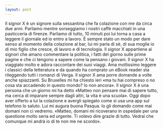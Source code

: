 ```yaml
---
layout: post
---
```


Il signor X è un signore sulla sessantina che fa colazione con me da circa due anni.
Parliamo mentre sorseggiamo i nostri caffè macchiati in una pasticceria di firenze. Parliamo di tutto, 
10 minuti poi lui torna a casa a leggere il giornale ed io entro a lavoro. È sempre stato un modo per dare senso al
momento della colazione al bar, lui mi parla di sè, di sua moglie io di mio figlio che cresce, di lavoro e di tecnologia. 
Il signor X appartiene ai signori che amano commentare la politica, i fatti del giorno sulle prime pagine e che ci tengono a 
sapere come la pensano i giovani. Il signor X ha viaggiato molto e adora raccontare dei suoi viaggi. Ama moltissimo leggere i 
classici della letteratura e da quando ha comprato un eBook reader sta rileggendo tutti i romanzi di Verga. 
Il signor X ama porre domande a volte anche spiazzanti. Su Bruxelles mi ha chiesto ieri «ma tu hai compreso o no cosa 
sta accadendo in questo mondo? Io non ancora». 
Il signor X è una persona che un giorno mi ha detto «Matteo non pensare mai di sapere tutto, ma cerca di imparare sempre 
dagli altri, la vita è una scuola». Oggi dopo aver offerto a lui la colazione e avergli spiegato come si usa una app sul 
telefono lo saluto. Lui mi augura buona Pasqua. Io gli domando come mai domani non ci vedremo. 
«Matteo, domani mi ricoverano in ospedale per una questione molto seria ed urgente. Ti volevo dire grazie di tutto. 
Vedrai che comunque mi andrà io di te non me ne scordo».